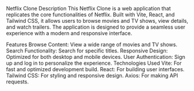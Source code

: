 Netflix Clone
Description
This Netflix Clone is a web application that replicates the core functionalities of Netflix. Built with Vite, React, and Tailwind CSS, it allows users to browse movies and TV shows, view details, and watch trailers. The application is designed to provide a seamless user experience with a modern and responsive interface.

Features
Browse Content: View a wide range of movies and TV shows.
Search Functionality: Search for specific titles.
Responsive Design: Optimized for both desktop and mobile devices.
User Authentication: Sign up and log in to personalize the experience.
Technologies Used
Vite: For fast and optimized development build.
React: For building user interfaces.
Tailwind CSS: For styling and responsive design.
Axios: For making API requests.
